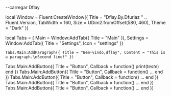 --carregar Dflay

local Window = Fluent:CreateWindow({
    Title = "Dflay.By.Dfuriaz " .. Fluent.Version,
    TabWidth = 160, Size = UDim2.fromOffset(580, 460), Theme = "Dark"
})

local Tabs = {
    Main = Window:AddTab({ Title = "Main" }),
    Settings = Window:AddTab({ Title = "Settings", Icon = "settings" })

    Tabs.Main:AddParagraph({ Title = "Bem-vindo,dflay", Content = "This is a paragraph.\nSecond line!" })

Tabs.Main:AddButton({ Title = "Button", Callback = function() print(*teste*) end })
Tabs.Main:AddButton({ Title = "Button", Callback = function() ... end })
Tabs.Main:AddButton({ Title = "Button", Callback = function() ... end })
Tabs.Main:AddButton({ Title = "Button", Callback = function() ... end })
Tabs.Main:AddButton({ Title = "Button", Callback = function() ... end })
